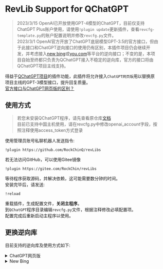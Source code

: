 # RevLib Support for QChatGPT

> 2023/3/15 OpenAI已开放使用GPT-4模型的ChatGPT，目前仅支持ChatGPT Plus账户使用，请使用`!plugin update`更新插件，查看`revcfg-template.py`的账户配置说明并修改`revcfg.py`文件。  
> 2023/3/1 OpenAI官方开放了ChatGPT底层模型GPT-3.5的官方接口，但由于此接口和ChatGPT逆向接口的使用仍有区别，本插件项目仍会继续开发，并考虑接入[new bing](https://bing.com/chat)或[you.com](https://you.com)等平台的逆向接口；不变的是，本项目自始至终都只负责为QChatGPT接入不稳定的逆向库，官方的接口将由QChatGPT项目主线支持。


得益于[QChatGPT项目](https://github.com/RockChinQ/QChatGPT)的插件功能，此插件将允许接入`ChatGPT网页版`用以替换原项目主线的GPT-3模型接口，提升回复质量。  
[官方接口与ChatGPT网页版的区别？](https://github.com/RockChinQ/QChatGPT/wiki/%E5%AE%98%E6%96%B9%E6%8E%A5%E5%8F%A3%E4%B8%8EChatGPT%E7%BD%91%E9%A1%B5%E7%89%88)

## 使用方式

> 若您未安装QChatGPT程序，请先查看原仓库[文档](https://github.com/RockChinQ/QChatGPT)  
> 目前已支持中国主机使用，请在revcfg.py中修改openai_account字段，按照注释使用access_token方式登录

使用管理员账号私聊机器人发送指令:

```
!plugin https://github.com/RockChinQ/revLibs
```

若无法访问GitHub，可以使用Gitee镜像

```
!plugin https://gitee.com/RockChin/revLibs
```

等待程序获取源码，并解决依赖，这可能需要数分钟的时间。  
安装完毕后，请发送:
```
!reload
```
重载插件，生成配置文件，**关闭主程序**。  
到`QChatGPT`程序目录编辑`revcfg.py`文件，根据注释修改必填配置项。  
配置完成后重新启动主程序以使用。

## 更换逆向库

目前支持的逆向库及使用方式如下:

<details>
<summary>ChatGPT网页版</summary>

> ⚠️ 警告: 2023/03/15 开始 - OpenAI 封禁了很多使用 [逆向库V1](https://github.com/acheong08/ChatGPT/issues/1158) 的账号。 目前不建议再使用此逆向库, 请切换到 GPT-3.5官方接口、New Bing等更加稳定的访问方式; 本项目支持的所有模型, 请查看[主程序文档](https://github.com/RockChinQ/QChatGPT#%E6%A8%A1%E5%9E%8B%E9%80%82%E9%85%8D%E4%B8%80%E8%A7%88)

使用的是 [acheong08/ChatGPT](https://github.com/acheong08/ChatGPT)  
本插件默认使用的逆向库，使用方法请参考上方文档及配置文件注释。

</details>

<details>
<summary>New Bing</summary>

使用的是 [acheong08/EdgeGPT](https://github.com/acheong08/EdgeGPT)  

 - 确保您的微软账户已获得New Bing的测试资格
 - 修改`revcfg.py`中的`reverse_lib`为`acheong08/EdgeGPT`
 - 安装适用于[Chrome/Edge](https://chrome.google.com/webstore/detail/cookie-editor/hlkenndednhfkekhgcdicdfddnkalmdm) 或 [Firefox](https://addons.mozilla.org/en-US/firefox/addon/cookie-editor/) 的Cookies编辑器插件
 - 访问 `bing.com`
 - 打开这个插件
 - 点击 `Export` 按钮, 复制JSON格式的Cookies
 - 在QChatGPT主程序`main.py`同目录下新建文件`cookies.json`, 将刚才复制的内容粘贴进去

#### 配置

new bing逆向库默认输出参考资料, 若不需要, 请在`revcfg.py`中设置:

```python
output_references = False
```

</details>